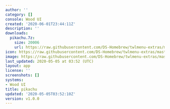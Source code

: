 ```yaml
---
author: ''
category: []
console: Wood UI
created: '2020-06-01T23:44:11Z'
description: ''
downloads:
  pikachu.7z:
    size: 20006
    url: https://raw.githubusercontent.com/DS-Homebrew/twlmenu-extras/master/_nds/TWiLightMenu/akmenu/themes/pikachu.7z
icon: https://raw.githubusercontent.com/DS-Homebrew/twlmenu-extras/master/unistore/icons/ak.png
image: https://raw.githubusercontent.com/DS-Homebrew/twlmenu-extras/master/unistore/icons/ak.png
last_updated: 2020-05-05 at 03:52 (UTC)
layout: app
license: ''
screenshots: []
systems:
- Wood UI
title: pikachu
updated: '2020-05-05T03:52:10Z'
version: v1.0.0
---
```

